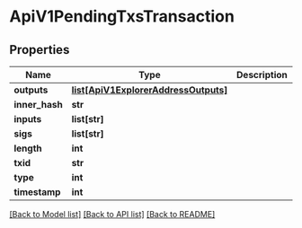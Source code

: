 # ApiV1PendingTxsTransaction

## Properties
Name | Type | Description | Notes
------------ | ------------- | ------------- | -------------
**outputs** | [**list[ApiV1ExplorerAddressOutputs]**](ApiV1ExplorerAddressOutputs.md) |  | [optional] 
**inner_hash** | **str** |  | [optional] 
**inputs** | **list[str]** |  | [optional] 
**sigs** | **list[str]** |  | [optional] 
**length** | **int** |  | [optional] 
**txid** | **str** |  | [optional] 
**type** | **int** |  | [optional] 
**timestamp** | **int** |  | [optional] 

[[Back to Model list]](../README.md#documentation-for-models) [[Back to API list]](../README.md#documentation-for-api-endpoints) [[Back to README]](../README.md)



